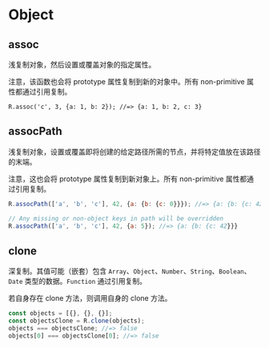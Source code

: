 # Object

## assoc

浅复制对象，然后设置或覆盖对象的指定属性。

注意，该函数也会将 prototype 属性复制到新的对象中。所有 non-primitive 属性都通过引用复制。

`R.assoc('c', 3, {a: 1, b: 2}); //=> {a: 1, b: 2, c: 3}`

## assocPath

浅复制对象，设置或覆盖即将创建的给定路径所需的节点，并将特定值放在该路径的末端。

注意，这也会将 prototype 属性复制到新对象上。所有 non-primitive 属性都通过引用复制。

```js
R.assocPath(['a', 'b', 'c'], 42, {a: {b: {c: 0}}}); //=> {a: {b: {c: 42}}}

// Any missing or non-object keys in path will be overridden
R.assocPath(['a', 'b', 'c'], 42, {a: 5}); //=> {a: {b: {c: 42}}}
```

## clone

深复制。其值可能（嵌套）包含 `Array`、`Object`、`Number`、`String`、`Boolean`、`Date` 类型的数据。`Function` 通过引用复制。

若自身存在 clone 方法，则调用自身的 clone 方法。

```js
const objects = [{}, {}, {}];
const objectsClone = R.clone(objects);
objects === objectsClone; //=> false
objects[0] === objectsClone[0]; //=> false
```

